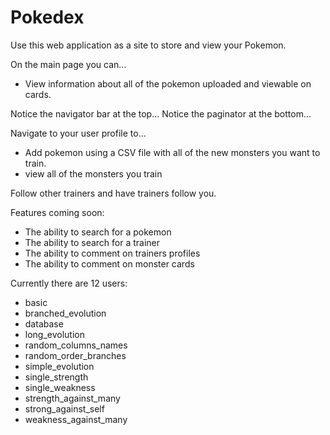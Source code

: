 # Pokedex
Use this web application as a site to store and view your Pokemon. 

On the main page you can...
- View information about all of the pokemon uploaded and viewable on cards.

Notice the navigator bar at the top...
Notice the paginator at the bottom...

Navigate to your user profile to...
- Add pokemon using a CSV file with all of the new monsters you want to train. 
- view all of the monsters you train

Follow other trainers and have trainers follow you. 

Features coming soon: 
- The ability to search for a pokemon
- The ability to search for a trainer
- The ability to comment on trainers profiles
- The ability to comment on monster cards

Currently there are 12 users: 
- basic
- branched_evolution
- database
- long_evolution
- random_columns_names
- random_order_branches
- simple_evolution
- single_strength
- single_weakness
- strength_against_many
- strong_against_self
- weakness_against_many
